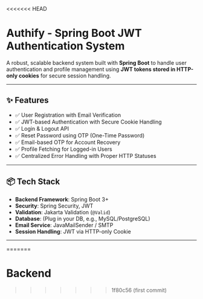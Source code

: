 <<<<<<< HEAD
# Authify - Spring Boot JWT Authentication System

A robust, scalable backend system built with **Spring Boot** to handle user authentication and profile management using **JWT tokens stored in HTTP-only cookies** for secure session handling.

---

## ✨ Features

- ✅ User Registration with Email Verification
- ✅ JWT-based Authentication with Secure Cookie Handling
- ✅ Login & Logout API
- ✅ Reset Password using OTP (One-Time Password)
- ✅ Email-based OTP for Account Recovery
- ✅ Profile Fetching for Logged-in Users
- ✅ Centralized Error Handling with Proper HTTP Statuses

---

## 📦 Tech Stack

- **Backend Framework**: Spring Boot 3+
- **Security**: Spring Security, JWT
- **Validation**: Jakarta Validation (`@Valid`)
- **Database**: (Plug in your DB, e.g., MySQL/PostgreSQL)
- **Email Service**: JavaMailSender / SMTP
- **Session Handling**: JWT via HTTP-only Cookie

---


=======
# Backend
>>>>>>> 1f80c56 (first commit)
